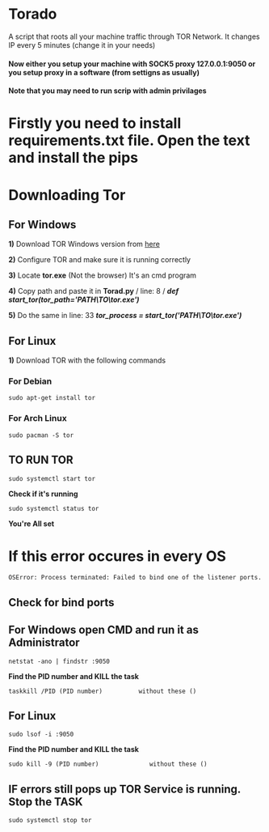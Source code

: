 # Torado
A script that roots all your machine traffic through TOR Network. It changes IP every 5 minutes (change it in your needs)

#### Now either you setup your machine with SOCK5 proxy 127.0.0.1:9050 or you setup proxy in a software (from settigns as usually)
#### Note that you may need to run scrip with admin privilages

# Firstly you need to install requirements.txt file. Open the text and install the pips 

# Downloading Tor

## For Windows

**1)** Download TOR Windows version from [here](https://www.torproject.org/download/)

**2)** Configure TOR and make sure it is running correctly

**3)** Locate **tor.exe** (Not the browser) It's an cmd program

**4)** Copy path and paste it in **Torad.py**   / line: 8 /  ***def start_tor(tor_path='PATH\TO\tor.exe')***

**5)** Do the same in line: 33 ***tor_process = start_tor('PATH\TO\tor.exe')***

## For Linux 

**1)** Download TOR with the following commands
### For Debian
```
sudo apt-get install tor
```
### For Arch Linux
```
sudo pacman -S tor
```
## TO RUN TOR
```
sudo systemctl start tor
```
**Check if it's running**
```
sudo systemctl status tor
```
**You're All set**

# If this error occures in every OS
```   raise OSError('Process terminated: %s' % last_problem)
OSError: Process terminated: Failed to bind one of the listener ports.
```
## Check for bind ports
## For Windows open CMD and run it as Administrator
```
netstat -ano | findstr :9050
```
**Find the PID number and KILL the task**
```
taskkill /PID (PID number)          without these ()
```
## For Linux
```
sudo lsof -i :9050
```
**Find the PID number and KILL the task**
```
sudo kill -9 (PID number)              without these ()
```
## IF errors still pops up TOR Service is running. Stop the TASK
```
sudo systemctl stop tor
```


